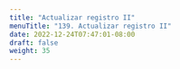 ```yaml
---
title: "Actualizar registro II"
menuTitle: "139. Actualizar registro II"
date: 2022-12-24T07:47:01-08:00
draft: false
weight: 35
---
```

